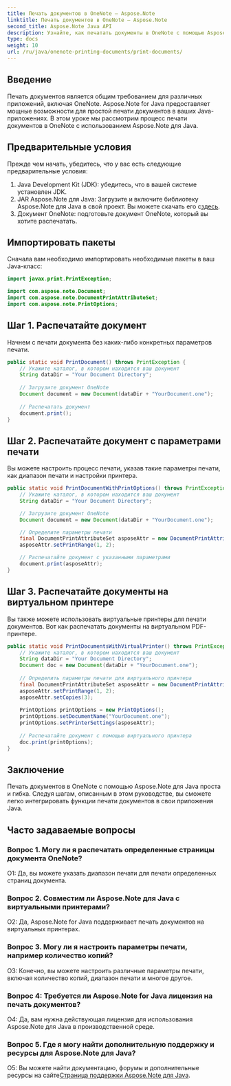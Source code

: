 ```yaml
---
title: Печать документов в OneNote — Aspose.Note
linktitle: Печать документов в OneNote — Aspose.Note
second_title: Aspose.Note Java API
description: Узнайте, как печатать документы в OneNote с помощью Aspose.Note для Java. Пошаговое руководство с примерами кода и настраиваемыми параметрами.
type: docs
weight: 10
url: /ru/java/onenote-printing-documents/print-documents/
---
```

## Введение

Печать документов является общим требованием для различных приложений, включая OneNote. Aspose.Note for Java предоставляет мощные возможности для простой печати документов в ваших Java-приложениях. В этом уроке мы рассмотрим процесс печати документов в OneNote с использованием Aspose.Note для Java.

## Предварительные условия

Прежде чем начать, убедитесь, что у вас есть следующие предварительные условия:

1. Java Development Kit (JDK): убедитесь, что в вашей системе установлен JDK.
2.  JAR Aspose.Note для Java: Загрузите и включите библиотеку Aspose.Note для Java в свой проект. Вы можете скачать его с[здесь](https://releases.aspose.com/note/java/).
3. Документ OneNote: подготовьте документ OneNote, который вы хотите распечатать.

## Импортировать пакеты

Сначала вам необходимо импортировать необходимые пакеты в ваш Java-класс:

```java
import javax.print.PrintException;

import com.aspose.note.Document;
import com.aspose.note.DocumentPrintAttributeSet;
import com.aspose.note.PrintOptions;
```

## Шаг 1. Распечатайте документ

Начнем с печати документа без каких-либо конкретных параметров печати.

```java
public static void PrintDocument() throws PrintException {
    // Укажите каталог, в котором находится ваш документ
    String dataDir = "Your Document Directory";
    
    // Загрузите документ OneNote
    Document document = new Document(dataDir + "YourDocument.one");
    
    // Распечатать документ
    document.print();
}
```

## Шаг 2. Распечатайте документ с параметрами печати

Вы можете настроить процесс печати, указав такие параметры печати, как диапазон печати и настройки принтера.

```java
public static void PrintDocumentWithPrintOptions() throws PrintException {
    // Укажите каталог, в котором находится ваш документ
    String dataDir = "Your Document Directory";

    // Загрузите документ OneNote
    Document document = new Document(dataDir + "YourDocument.one");

    // Определите параметры печати
    final DocumentPrintAttributeSet asposeAttr = new DocumentPrintAttributeSet("Microsoft XPS Document Writer");
    asposeAttr.setPrintRange(1, 2);

    // Распечатайте документ с указанными параметрами
    document.print(asposeAttr);
}
```

## Шаг 3. Распечатайте документы на виртуальном принтере

Вы также можете использовать виртуальные принтеры для печати документов. Вот как распечатать документы на виртуальном PDF-принтере.

```java
public static void PrintDocumentsWithVirtualPrinter() throws PrintException {
    // Укажите каталог, в котором находится ваш документ
    String dataDir = "Your Document Directory";
    Document doc = new Document(dataDir + "YourDocument.one");
     
    // Определить параметры печати для виртуального принтера
    final DocumentPrintAttributeSet asposeAttr = new DocumentPrintAttributeSet("doPDF 8");
    asposeAttr.setPrintRange(1, 2);
    asposeAttr.setCopies(3);
     
    PrintOptions printOptions = new PrintOptions();
    printOptions.setDocumentName("YourDocument.one");
    printOptions.setPrinterSettings(asposeAttr);
      
    // Распечатайте документ с помощью виртуального принтера
    doc.print(printOptions);
}
```

## Заключение

Печать документов в OneNote с помощью Aspose.Note для Java проста и гибка. Следуя шагам, описанным в этом руководстве, вы сможете легко интегрировать функции печати документов в свои приложения Java.

## Часто задаваемые вопросы

### Вопрос 1. Могу ли я распечатать определенные страницы документа OneNote?

О1: Да, вы можете указать диапазон печати для печати определенных страниц документа.

### Вопрос 2. Совместим ли Aspose.Note для Java с виртуальными принтерами?

О2: Да, Aspose.Note for Java поддерживает печать документов на виртуальных принтерах.

### Вопрос 3. Могу ли я настроить параметры печати, например количество копий?

О3: Конечно, вы можете настроить различные параметры печати, включая количество копий, диапазон печати и многое другое.

### Вопрос 4: Требуется ли Aspose.Note for Java лицензия на печать документов?

О4: Да, вам нужна действующая лицензия для использования Aspose.Note для Java в производственной среде.

### Вопрос 5. Где я могу найти дополнительную поддержку и ресурсы для Aspose.Note для Java?

 О5: Вы можете найти документацию, форумы и дополнительные ресурсы на сайте[Страница поддержки Aspose.Note для Java](https://forum.aspose.com/c/note/28).